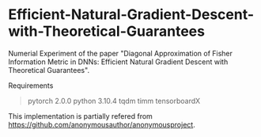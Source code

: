 # Efficient-Natural-Gradient-Descent-with-Theoretical-Guarantees
Numerial Experiment of the paper "Diagonal Approximation of Fisher Information Metric in DNNs: Efficient Natural Gradient Descent with Theoretical Guarantees".

Requirements

>pytorch 2.0.0
python 3.10.4
tqdm
timm
tensorboardX

This implementation is partially refered from https://github.com/anonymousauthor/anonymousproject.
